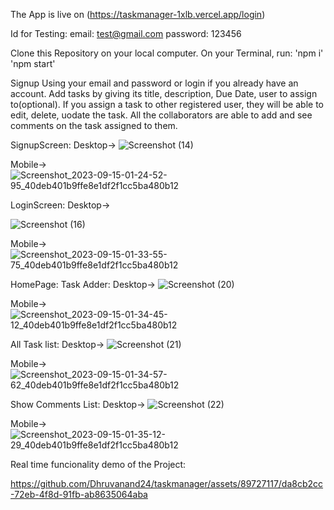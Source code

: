 The App is live on (https://taskmanager-1xlb.vercel.app/login)

Id for Testing:
email: test@gmail.com
password: 123456

Clone this Repository on your local computer.
On your Terminal,
run: 'npm i'
'npm start'


Signup Using your email and password or login if you already have an account.
Add tasks by giving its title, description,  Due Date, user to assign to(optional).
If you assign a task to other registered user, they will be able to edit, delete, uodate the task.
All the collaborators are able to add and see comments on the task assigned to them.

SignupScreen:
Desktop->
![Screenshot (14)](https://github.com/Dhruvanand24/taskmanager/assets/89727117/c4c9b030-6f90-4c14-aca2-f38562681103)

Mobile->
![Screenshot_2023-09-15-01-24-52-95_40deb401b9ffe8e1df2f1cc5ba480b12](https://github.com/Dhruvanand24/taskmanager/assets/89727117/96b4af68-eda5-4796-9cd0-45ebd4eeee98)

LoginScreen:
Desktop->

![Screenshot (16)](https://github.com/Dhruvanand24/taskmanager/assets/89727117/c0e7ad82-8f83-43c2-b395-519f905452d7)

Mobile->
![Screenshot_2023-09-15-01-33-55-75_40deb401b9ffe8e1df2f1cc5ba480b12](https://github.com/Dhruvanand24/taskmanager/assets/89727117/1a60224d-0159-40c3-8e28-7e85f80f9565)


HomePage:
Task Adder:
Desktop->
![Screenshot (20)](https://github.com/Dhruvanand24/taskmanager/assets/89727117/36819949-fa72-4b11-a556-39fb7616a1f8)


Mobile->
![Screenshot_2023-09-15-01-34-45-12_40deb401b9ffe8e1df2f1cc5ba480b12](https://github.com/Dhruvanand24/taskmanager/assets/89727117/2c9c4af4-937c-4cb7-91f5-c3b97984a891)

All Task list:
Desktop->
![Screenshot (21)](https://github.com/Dhruvanand24/taskmanager/assets/89727117/9d5c6153-46e3-4294-a463-877a6d1f95fe)


Mobile->
![Screenshot_2023-09-15-01-34-57-62_40deb401b9ffe8e1df2f1cc5ba480b12](https://github.com/Dhruvanand24/taskmanager/assets/89727117/4f94cc2a-4333-45ad-a861-c5f48d7bd087)

Show Comments List:
Desktop->
![Screenshot (22)](https://github.com/Dhruvanand24/taskmanager/assets/89727117/c5bf875f-cdfc-489b-9b84-645ed834d97c)


Mobile->
![Screenshot_2023-09-15-01-35-12-29_40deb401b9ffe8e1df2f1cc5ba480b12](https://github.com/Dhruvanand24/taskmanager/assets/89727117/223d8e15-c9a1-4a9b-9639-0521c57baf06)

Real time funcionality demo of the Project:




https://github.com/Dhruvanand24/taskmanager/assets/89727117/da8cb2cc-72eb-4f8d-91fb-ab8635064aba



